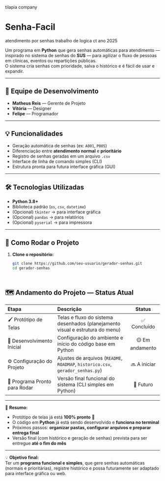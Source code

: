tilapia company
# Senha-Facil
atendimento por senhas trabalho de logica ct ano 2025

Um programa em **Python** que gera senhas automáticas para atendimento — inspirado no sistema de senhas do **SUS** — para agilizar o fluxo de pessoas em clínicas, eventos ou repartições públicas.  
O sistema cria senhas com prioridade, salva o histórico e é fácil de usar e expandir.

---

## 👥 Equipe de Desenvolvimento

- **Matheus Reis** — Gerente de Projeto  
- **Vitória** — Designer  
- **Felipe** — Programador

---

## 💡 Funcionalidades

- Geração automática de senhas (ex: `A001`, `P005`)  
- Diferenciação entre **atendimento normal** e **prioritário**  
- Registro de senhas geradas em um arquivo `.csv`  
- Interface de linha de comando simples (CLI)  
- Estrutura pronta para futura interface gráfica (GUI)  

---

## 🛠️ Tecnologias Utilizadas

- **Python 3.8+**  
- Biblioteca padrão (`os`, `csv`, `datetime`)  
- (Opcional) `tkinter` → para interface gráfica  
- (Opcional) `pandas` → para relatórios  
- (Opcional) `pyserial` → para impressora  

---

## 🚀 Como Rodar o Projeto

1. **Clone o repositório:**
   ```bash
   git clone https://github.com/seu-usuario/gerador-senhas.git
   cd gerador-senhas




## 🗺️ Andamento do Projeto — Status Atual

| Etapa | Descrição | Status |
|:------|:-----------|:--------:|
| 🖌️ Protótipo de Telas | Telas e fluxo do sistema desenhados (planejamento visual e estrutura do menu) | ✅ Concluído |
| 🧩 Desenvolvimento Inicial | Configuração do ambiente e início do código base em Python | 🟡 Em andamento |
| ⚙️ Configuração do Projeto | Ajustes de arquivos (`README`, `ROADMAP`, `historico.csv`, `gerador_senhas.py`) | 🔜 A iniciar |
| 🚀 Programa Pronto para Rodar | Versão final funcional do sistema (CLI simples em Python) | 🔮 Futuro |

---

📆 **Resumo:**
- Protótipo de telas já está **100% pronto** 🎨  
- O código em **Python** já está sendo desenvolvido e **funciona no terminal**  
- Próximos passos: **organizar pastas, configurar arquivos e preparar entrega final**  
- Versão final (com histórico e geração de senhas) prevista para ser entregue **até o fim do mês**

---

💡 **Objetivo final:**  
Ter um **programa funcional e simples**, que gere senhas automáticas (normais e prioritárias), registre histórico e possa futuramente ser adaptado para interface gráfica ou web.
